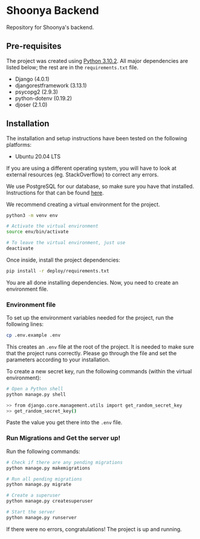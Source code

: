 # Shoonya Backend

Repository for Shoonya's backend.

## Pre-requisites

The project was created using [Python 3.10.2](https://www.python.org/downloads/). All major dependencies are listed below; the rest are in the `requirements.txt` file.

- Django (4.0.1)
- djangorestframework (3.13.1)
- psycopg2 (2.9.3)
- python-dotenv (0.19.2)
- djoser (2.1.0)

## Installation

The installation and setup instructions have been tested on the following platforms:

- Ubuntu 20.04 LTS

If you are using a different operating system, you will have to look at external resources (eg. StackOverflow) to correct any errors.

We use PostgreSQL for our database, so make sure you have that installed. Instructions for that can be found [here](https://www.postgresql.org/download/).

We recommend creating a virtual environment for the project.

```bash
python3 -m venv env

# Activate the virtual environment
source env/bin/activate

# To leave the virtual environment, just use
deactivate
```

Once inside, install the project dependencies:

```bash
pip install -r deploy/requirements.txt
```
You are all done installing dependencies. Now, you need to create an environment file.

### Environment file

To set up the environment variables needed for the project, run the following lines:
```bash
cp .env.example .env
```

This creates an `.env` file at the root of the project. It is needed to make sure that the project runs correctly. Please go through the file and set the parameters according to your installation.

To create a new secret key, run the following commands (within the virtual environment):
```bash
# Open a Python shell
python manage.py shell

>> from django.core.management.utils import get_random_secret_key
>> get_random_secret_key()
```

Paste the value you get there into the `.env` file.

### Run Migrations and Get the server up!
Run the following commands:
```bash
# Check if there are any pending migrations
python manage.py makemigrations

# Run all pending migrations
python manage.py migrate

# Create a superuser
python manage.py createsuperuser

# Start the server
python manage.py runserver
```

If there were no errors, congratulations! The project is up and running.